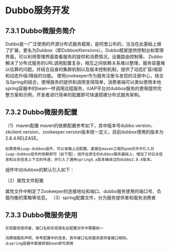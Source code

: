 # Dubbo服务开发


## 7.3.1 Dubbo微服务简介
Dubbo是一广泛使用的开源分布式服务框架，是阿里公布的，当当在此基础上做了扩展，更名为Dubbox（即DubboeXtensions）。Dubbo框架提供控制台和管理界面，可以利用管理界面查看服务的提供和消费情况，设置路由控制等。
Dubbo解决了分布式服务的URL调用配置复杂，相互之间依赖关系难以整理，服务容量难以估算的问题。并结合自身的集群机制以及版本控制机制，提供了动态扩容/缩容和动态升级/降级的功能。
使用zookeeper作为服务注册与发现的注册中心，结合与Spring的结合，使得服务的提供和调用变得简单，消费者端可以类似使用本地spring容器中的bean一样调用远程服务，iUAP平台对dubbox服务的使用提供完整方案和示例，开发者进行简单的配置即可快速搭建分布式服务架构。
 
## 7.3.2 Dubbo微服务配置
（1）maven配置
maven的依赖配置参考如下，其中版本号dubbo.version、zkclient.version、zookeeper.version版本统一定义，目前dubbox使用的版本为2.8.4.RELEASE。
 
	如果使用iuap-dubbox组件，可以省略上述配置，直接在maven工程的pom文件中引入对iuap-dubbox组件的依赖即可（如下图），组件在原生的dubbox服务基础上，增加了对日志信息和业务信息上下文的传递，并引入了通用spring4.x版本编译过的dubbo2.8.4版本。
 
组件中对dubbox的默认引入如下：
 
（2）属性文件配置
 
属性文件中制定了Zookeeper的连接地址和端口、dubbo服务使用的端口号、负载均衡的策略等信息。
（3）spring配置文件，分为服务提供者和服务消费者
 

 
## 7.3.3 Dubbo微服务使用
    实现服务提供者，接口名和实现类名在配置文件中需要统一
 
    消费端服务声明，参考配置中的信息，其中接口名和服务提供者接口相同。
    从spring容器中直接获取bean即可调用
 

